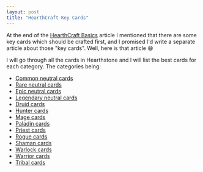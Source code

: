 ```yaml
--- 
layout: post 
title: "HearthCraft Key Cards" 
---
```


At the end of the [HearthCraft Basics](http://hearthstone.oblio360.com/2015/10/26/hearthcraft-basics/) article I
mentioned that there are some key cards which should be crafted first, and I promised I'd write a separate article about
those "key cards". Well, here is that article :smile:

I will go through all the cards in Hearthstone and I will list the best cards for each category. The categories being:

<a name="toc"><a>

* [Common neutral cards](http://hearthstone.oblio360.com/2015/11/19/hearthcraft-key-commons/#commons-neutrals)
* [Rare neutral cards](#rare-neutrals)
* [Epic neutral cards](#epic-neutrals)
* [Legendary neutral cards](#legendary-neutrals)
* [Druid cards](#druid)
* [Hunter cards](#hunter)
* [Mage cards](#mage)
* [Paladin cards](#paladin)
* [Priest cards](#priest)
* [Rogue cards](#rogue)
* [Shaman cards](#shaman)
* [Warlock cards](#warlock)
* [Warrior cards](#warrior)
* [Tribal cards](#tribals)
